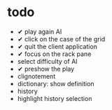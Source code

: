 # todo
- ✔ play again AI
- ✔ click on the case of the grid
- ✔ quit the client application
- ✔ focus on the rack pane
- select difficulty of AI
- ✔ preshow the play
- clignotement
- dictionary: show definition
- history
- highlight history selection